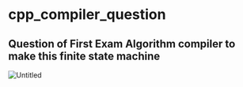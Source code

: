 # cpp_compiler_question

## Question of First Exam Algorithm compiler to make this finite state machine 
![Untitled](https://user-images.githubusercontent.com/92353024/199771130-a3a06423-6157-4bfb-8335-b70d4e48bf8e.png)
